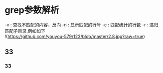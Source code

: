 
# grep参数解析
-v : 查找不匹配的内容，反向 
-n : 显示匹配的行号 
-c : 匹配统计的行数
-r : 递归匹配子目录,例如如下  
!(https://github.com/youyou-579/123/blob/master/2.8.jpg?raw=true)
## 33
### 33

